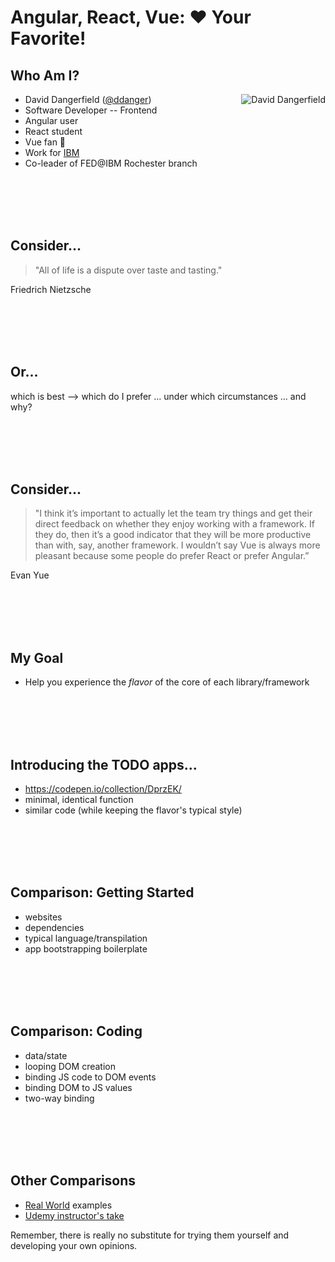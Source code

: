 # Angular, React, Vue: ❤️ Your Favorite!

## Who Am I?

- David Dangerfield ([@ddanger](https://twitter.com/ddanger))<img alt="David Dangerfield" align="right" src="https://www.gravatar.com/avatar/3a586c7a2e29c0a63862edc139e620f4?s=100">
- Software Developer -- Frontend
- Angular user
- React student
- Vue fan 🤩
- Work for [IBM](https://www.ibm.com/services/)
- Co-leader of FED@IBM Rochester branch

<br><br><br><br>

## Consider...

> "All of life is a dispute over taste and tasting."

Friedrich Nietzsche

<br><br><br><br>

## Or...

which is best --> which do I prefer ... under which circumstances ... and why?

<br><br><br><br>

## Consider...

> "I think it’s important to actually let the team try things and get their direct feedback on whether they enjoy working with a framework. If they do, then it’s a good indicator that they will be more productive than with, say, another framework. I wouldn’t say Vue is always more pleasant because some people do prefer React or prefer Angular.”

Evan Yue

<br><br><br><br>

## My Goal

- Help you experience the _flavor_ of the core of each library/framework

<br><br><br><br>

## Introducing the TODO apps...

- https://codepen.io/collection/DprzEK/
- minimal, identical function
- similar code (while keeping the flavor's typical style)

<br><br><br><br>

## Comparison: Getting Started
- websites
- dependencies
- typical language/transpilation
- app bootstrapping boilerplate

<br><br><br><br>

## Comparison: Coding
- data/state
- looping DOM creation
- binding JS code to DOM events
- binding DOM to JS values
- two-way binding

<br><br><br><br>

## Other Comparisons
- [Real World](https://github.com/gothinkster/realworld) examples
- [Udemy instructor's take](https://www.youtube.com/watch?v=KMX1mFEmM3E)

Remember, there is really no substitute for trying them yourself and developing your own opinions.
